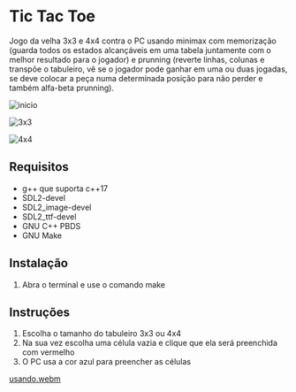 # Tic Tac Toe

Jogo da velha 3x3 e 4x4 contra o PC usando minimax com memorização
(guarda todos os estados alcançáveis em uma tabela juntamente com o melhor resultado para o jogador) 
e prunning (reverte linhas, colunas e transpõe o tabuleiro, vê se o jogador pode ganhar em uma ou duas jogadas, se deve colocar a peça numa determinada posição para não perder e também alfa-beta prunning).

![inicio](https://github.com/ThiagoFBastos/tic_tae_toe/blob/main/data/start.png) <br>

![3x3](https://github.com/ThiagoFBastos/tic_tae_toe/blob/main/data/3x3-9.png) <br>

![4x4](https://github.com/ThiagoFBastos/tic_tae_toe/blob/main/data/4x4-16.png) <br>

## Requisitos
-  g++ que suporta c++17
-  SDL2-devel
-  SDL2_image-devel
-  SDL2_ttf-devel
-  GNU C++ PBDS
-  GNU Make

## Instalação
1. Abra o terminal e use o comando make

## Instruções
1. Escolha o tamanho do tabuleiro 3x3 ou 4x4
2. Na sua vez escolha uma célula vazia e clique que ela será preenchida com vermelho
3. O PC usa a cor azul para preencher as células

[usando.webm](https://github.com/ThiagoFBastos/tic_tac_toe/assets/40869714/43d90d0c-49f6-4cd5-861b-17b76c96a271)
